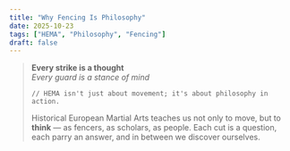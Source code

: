 ```yaml
---
title: "Why Fencing Is Philosophy"
date: 2025-10-23
tags: ["HEMA", "Philosophy", "Fencing"]
draft: false
---
```


> **Every strike is a thought**  
> *Every guard is a stance of mind*  
> 
> ```hema
> // HEMA isn't just about movement; it's about philosophy in action.
> ```
>
> Historical European Martial Arts teaches us not only to move, but to **think** — as fencers, as scholars, as people. Each cut is a question, each parry an answer, and in between we discover ourselves.
